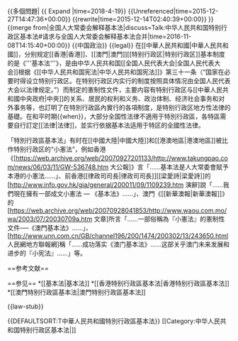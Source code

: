 {{多個問題|
{{ Expand |time=2018-4-19}}
{{Unreferenced|time=2015-12-27T14:47:36+00:00}}
{{rewrite|time=2015-12-14T02:40:39+00:00}}
}}
{{merge from|全国人大常委会解释基本法|discuss=Talk:中华人民共和国特别行政区基本法#请求与全国人大常委会解释基本法合并|time=2016-11-08T14:15:40+00:00}}
{{中国政治}}
{{legal}}
在[[中華人民共和國|中華人民共和國]]，分别规定[[香港|香港]]、[[澳門|澳門]][[特别行政区|特别行政区]]基本制度的是《'''基本法'''》，是由中华人民共和国[[全国人民代表大会|全国人民代表大会]]根据《[[中华人民共和国宪法|中华人民共和国宪法]]》第三十一条（“国家在必要时得设立特别行政区。在特别行政区内实行的制度按照具体情况由全国人民代表大会以法律规定。”）而制定的憲制性文件，主要内容有特别行政区与[[中華人民共和國中央政府|中央]]的关系、居民的权利和义务、政治体制、经济社会事务和对外事务等，也訂明了在特別行政區內實行的各項制度，是特别行政区地方性法律的基礎。在和平时期{{when}}，大部分全国性法律不適用于特別行政區，各特區需要自行訂定[[法律|法律]]，並实行依据基本法适用于特区的全國性法律。

「特別行政區基本法」有时在[[中國大陸|中國大陸]]和[[港澳地區|港澳地區]]被比作特别行政区的“小憲法”，例如香港《[https://web.archive.org/web/20070927201133/http://www.takungpao.com/news/06/03/11/GW-536748.htm 大公報]》言「……基本法是人大常委會賦予本港的小憲法……」、前香港[[律政司司長|律政司司長]][[梁愛詩|梁愛詩]]的[http://www.info.gov.hk/gia/general/200011/09/1109239.htm 演辭]說「……我們現在擁有一部成文小憲法 — 《基本法》……」、澳門《[[新華澳報|新華澳報]]》的[https://web.archive.org/web/20070928041853/http://www.waou.com.mo/wa/2003/07/20030709a.htm 文章]所言「……一部俗稱為『小憲法』的憲制性文件──《澳門基本法》……」、[http://www.unn.com.cn/GB/channel196/200/1474/200302/13/243650.html 人民網地方聯報網]稱「……成功落实《澳门基本法》……这部关乎澳门未来发展和进步的『小宪法』……」等。

==参考文献==
<div style="font-size: small">
<references />
</div>

==参见==
*[[基本法|基本法]]
*[[香港特别行政區基本法|香港特别行政區基本法]]
*[[澳門特别行政區基本法|澳門特别行政區基本法]]

{{law-stub}}

{{DEFAULTSORT:T中華人民共和國特別行政區基本法}}
[[Category:中华人民共和国特别行政区基本法|]]